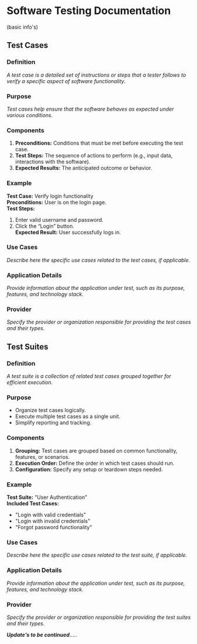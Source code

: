 # Software Testing Documentation
(basic info's)

## Test Cases

### Definition
*A test case is a detailed set of instructions or steps that a tester follows to verify a specific aspect of software functionality.*

### Purpose     
*Test cases help ensure that the software behaves as expected under various conditions.*

### Components
1. **Preconditions:** Conditions that must be met before executing the test case.
2. **Test Steps:** The sequence of actions to perform (e.g., input data, interactions with the software).
3. **Expected Results:** The anticipated outcome or behavior.

### Example
**Test Case:** Verify login functionality  
**Preconditions:** User is on the login page.  
**Test Steps:**  
1. Enter valid username and password.  
2. Click the “Login” button.  
**Expected Result:** User successfully logs in.

### Use Cases
*Describe here the specific use cases related to the test cases, if applicable.*

### Application Details
*Provide information about the application under test, such as its purpose, features, and technology stack.*

### Provider
*Specify the provider or organization responsible for providing the test cases and their types.*

## Test Suites

### Definition
*A test suite is a collection of related test cases grouped together for efficient execution.*

### Purpose
- Organize test cases logically.
- Execute multiple test cases as a single unit.
- Simplify reporting and tracking.

### Components
1. **Grouping:** Test cases are grouped based on common functionality, features, or scenarios.
2. **Execution Order:** Define the order in which test cases should run.
3. **Configuration:** Specify any setup or teardown steps needed.

### Example
**Test Suite:** “User Authentication”  
**Included Test Cases:**
- "Login with valid credentials"
- "Login with invalid credentials"
- "Forgot password functionality"

### Use Cases
*Describe here the specific use cases related to the test suite, if applicable.*

### Application Details
*Provide information about the application under test, such as its purpose, features, and technology stack.*

### Provider
*Specify the provider or organization responsible for providing the test suites and their types.*










***Update's to be continued***.....
